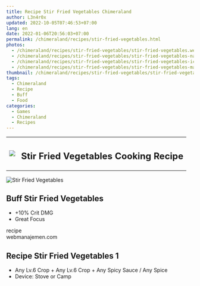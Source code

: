 ```yaml
---
title: Recipe Stir Fried Vegetables Chimeraland
author: L3n4r0x
updated: 2022-10-05T07:46:53+07:00
lang: en
date: 2022-01-06T20:56:03+07:00
permalink: /chimeraland/recipes/stir-fried-vegetables.html
photos:
  - /chimeraland/recipes/stir-fried-vegetables/stir-fried-vegetables.webp
  - /chimeraland/recipes/stir-fried-vegetables/stir-fried-vegetables-name.webp
  - /chimeraland/recipes/stir-fried-vegetables/stir-fried-vegetables-icon.webp
  - /chimeraland/recipes/stir-fried-vegetables/stir-fried-vegetables-material.webp
thumbnail: /chimeraland/recipes/stir-fried-vegetables/stir-fried-vegetables.webp
tags:
  - Chimeraland
  - Recipe
  - Buff
  - Food
categories:
  - Games
  - Chimeraland
  - Recipes
---
```


<section id="bootstrap-wrapper">
  <link
    rel="stylesheet"
    href="https://rawcdn.githack.com/dimaslanjaka/Web-Manajemen/0c3b5aa1813bd4abcd2c11bf3e37928b15c28664/css/bootstrap-5-3-0-alpha3-wrapper.css"
  />
  <div class="row mb-2">
    <div class="col-md-12 mb-2">
      <table class="table" id="post-info">
        <tbody>
          <tr>
            <td>
              <img
                class="d-inline-block me-2"
                src="/chimeraland/recipes/stir-fried-vegetables/stir-fried-vegetables-icon.webp"
                width="auto"
                height="auto"
              />
            </td>
            <td><h1 class="fs-5">Stir Fried Vegetables Cooking Recipe</h1></td>
          </tr>
        </tbody>
      </table>
    </div>
  </div>
  <div class="card mb-2">
    <div class="row g-0">
      <div class="col-sm-4 position-relative mb-2">
        <img
          src="/chimeraland/recipes/stir-fried-vegetables/stir-fried-vegetables-material.webp"
          class="card-img fit-cover w-100 h-100"
          alt="Stir Fried Vegetables"
          data-fancybox="true"
        />
      </div>
      <div class="col-sm-8 mb-2">
        <div class="card-body">
          <h2 class="card-title fs-5">Buff Stir Fried Vegetables</h2>
          <div class="card-text">
            <ul>
              <li>+10% Crit DMG</li>
              <li>Great Focus</li>
            </ul>
          </div>
          <span class="badge rounded-pill bg-dark text-white">recipe</span>
        </div>
        <div class="card-footer text-end text-muted">webmanajemen.com</div>
      </div>
    </div>
  </div>
  <div class="row mb-2">
    <div class="col-12 col-lg-6 recipe-item mb-2">
      <div class="card">
        <div class="card-body">
          <h2 class="card-title fs-5">Recipe Stir Fried Vegetables 1</h2>
          <div class="card-text">
            <ul>
              <li>
                Any Lv.6 Crop<span> + </span>Any Lv.6 Crop<span> + </span>Any
                Spicy Sauce<span> / </span>Any Spice
              </li>
              <li>Device: Stove or Camp</li>
            </ul>
          </div>
        </div>
      </div>
    </div>
  </div>
</section>